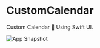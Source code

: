# CustomCalendar
Custom Calendar 📅 Using Swift UI.

![App Snapshot](https://user-images.githubusercontent.com/26085208/89822262-3322b280-db50-11ea-87eb-85acde9e0c59.png)


